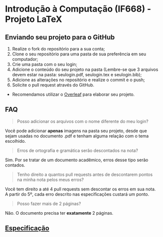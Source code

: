 # Introdução à Computação (IF668) - Projeto LaTeX

## Enviando seu projeto para o GitHub
1. Realize o fork do repositório para a sua conta;
2. Clone o seu repositório para uma pasta de sua preferência em seu computador;
3. Crie uma pasta com o seu login;
4. Adicione o conteúdo do seu projeto na pasta (Lembre-se que 3 arquivos devem estar na pasta: seulogin.pdf, seulogin.tex e seulogin.bib);
5. Adicione as alterações no repositório e realize o commit e o push;
6. Solicite o pull request através do GitHub.

- Recomendamos utilizar o [Overleaf](https://pt.overleaf.com) para elaborar seu projeto.

## FAQ

> Posso adicionar os arquivos com o nome diferente do meu login?

Você pode adicionar **apenas** imagens na pasta seu projeto, desde que sejam usadas no documento .pdf e tenham alguma relação com o tema escolhido.

> Erros de ortografia e gramática serão descontados na nota?

Sim. Por se tratar de um documento acadêmico, erros desse tipo serão contados.

> Tenho direito a quantos pull requests antes de descontarem pontos na minha nota pelos meus erros?

Você tem direito a até 4 pull requests sem descontar os erros em sua nota. A partir do 5º, cada erro descrito nas especificações custará um ponto.

> Posso fazer mais de 2 páginas?

Não. O documento precisa ter **exatamente** 2 páginas.

## [Especificação](https://github.com/monitoria-ic-cc-ufpe/Projeto_Latex_2019.2/blob/master/Especifica%C3%A7%C3%A3o.pdf)

